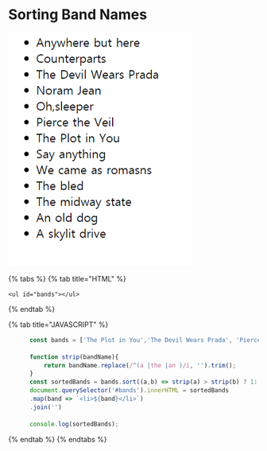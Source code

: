# Sorting Band Names

![](../.gitbook/assets/image%20%2830%29.png)

{% tabs %}
{% tab title="HTML" %}
```markup
<ul id="bands"></ul>
```
{% endtab %}

{% tab title="JAVASCRIPT" %}
```javascript
      const bands = ['The Plot in You','The Devil Wears Prada', 'Pierce the Veil','Noram Jean','The bled', 'Say anything', 'The midway state', 'We came as romasns', 'Counterparts','Oh,sleeper','A skylit drive', 'Anywhere but here', 'An old dog'];

      function strip(bandName){
          return bandName.replace(/^(a |the |an )/i, '').trim();
      }
      const sortedBands = bands.sort((a,b) => strip(a) > strip(b) ? 1: -1);
      document.querySelector('#bands').innerHTML = sortedBands
      .map(band => `<li>${band}</li>`)
      .join('')

      console.log(sortedBands);
```
{% endtab %}
{% endtabs %}

